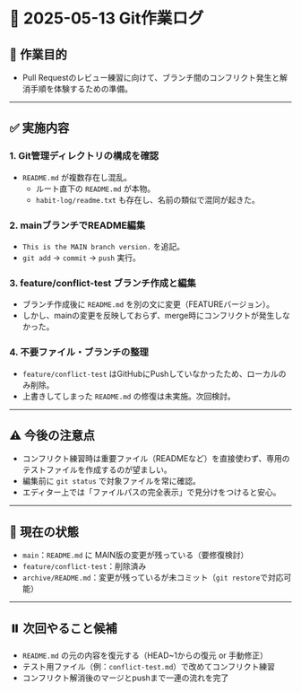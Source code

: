# 📅 2025-05-13 Git作業ログ

## 🧭 作業目的
- Pull Requestのレビュー練習に向けて、ブランチ間のコンフリクト発生と解消手順を体験するための準備。

---

## ✅ 実施内容

### 1. Git管理ディレクトリの構成を確認
- `README.md` が複数存在し混乱。
  - ルート直下の `README.md` が本物。
  - `habit-log/readme.txt` も存在し、名前の類似で混同が起きた。

### 2. mainブランチでREADME編集
- `This is the MAIN branch version.` を追記。
- `git add` → `commit` → `push` 実行。

### 3. feature/conflict-test ブランチ作成と編集
- ブランチ作成後に `README.md` を別の文に変更（FEATUREバージョン）。
- しかし、mainの変更を反映しておらず、merge時にコンフリクトが発生しなかった。

### 4. 不要ファイル・ブランチの整理
- `feature/conflict-test` はGitHubにPushしていなかったため、ローカルのみ削除。
- 上書きしてしまった `README.md` の修復は未実施。次回検討。

---

## ⚠️ 今後の注意点

- コンフリクト練習時は重要ファイル（READMEなど）を直接使わず、専用のテストファイルを作成するのが望ましい。
- 編集前に `git status` で対象ファイルを常に確認。
- エディター上では「ファイルパスの完全表示」で見分けをつけると安心。

---

## 🧹 現在の状態

- `main`：`README.md` に MAIN版の変更が残っている（要修復検討）
- `feature/conflict-test`：削除済み
- `archive/README.md`：変更が残っているが未コミット（`git restore`で対応可能）

---

## ⏸️ 次回やること候補

- `README.md` の元の内容を復元する（HEAD~1からの復元 or 手動修正）
- テスト用ファイル（例：`conflict-test.md`）で改めてコンフリクト練習
- コンフリクト解消後のマージとpushまで一連の流れを完了